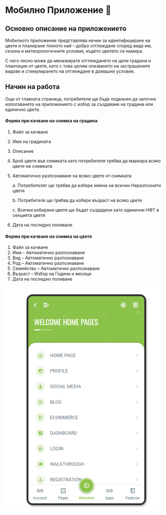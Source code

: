 # Мобилно Приложение  🤳

## Основно описание на приложението

Мобилното приложение представлява начин за идентифициране на цветя и планиране тяхното най – добро отглеждане според вида им, сезона и метеорологичните условия, където цветето се намира.

С него лесно може да менажирате отглеждането на цели градини и плантации от цветя, като с това целим опазването на застрашените видове и стимулирането на отглеждане в домашни условия.

## Начин на работа

Още от главната страница, потребителя ще бъде подканен да започне използването на приложението с избор за създаване на градина или единично цвете.

#### Форма при качване на снимка на градина

1. Файл за качване
2. Име на градината
3. Описание
4. Брой цветя във снимката като потребителя трябва да маркира всяко цвете на снимката
5.  Автоматично разпознаване на всяко цвете от снимката

    a. Потребителят ще трябва да избере имена на всички Неразпознати цветя

    b. Потребителя ще трябва да избере възраст на всяко цвете

    c. Всички избирани цветя ще бъдат създадени като единични НФТ в секцията цветя
6. Дата на последно поливане

#### Форма при качване на снимка на цвете

1. Файл за качване
2. Име - Автоматично разпознаване
3. Вид - Автоматично разпознаване
4. Род – Автоматично разпознаване
5. Семейство – Автоматично разпознаване
6. Възраст – Избор на Години и месеци
7. Дата на последно поливане

![](<../../.gitbook/assets/image (9).png>)
